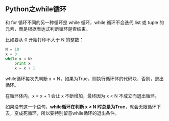 ## Python之while循环 ##

和 for 循环不同的另一种循环是 while 循环，while 循环不会迭代 list 或 tuple 的元素，而是根据表达式判断循环是否结束。

比如要从 0 开始打印不大于 N 的整数：

```python
N = 10
x = 0
while x < N:
    print x
    x = x + 1
```

while循环每次先判断 x < N，如果为True，则执行循环体的代码块，否则，退出循环。

在循环体内，x = x + 1 会让 x 不断增加，最终因为 x < N 不成立而退出循环。

如果没有这一个语句，**while循环在判断 x < N 时总是为True**，就会无限循环下去，变成死循环，所以要特别留意while循环的退出条件。